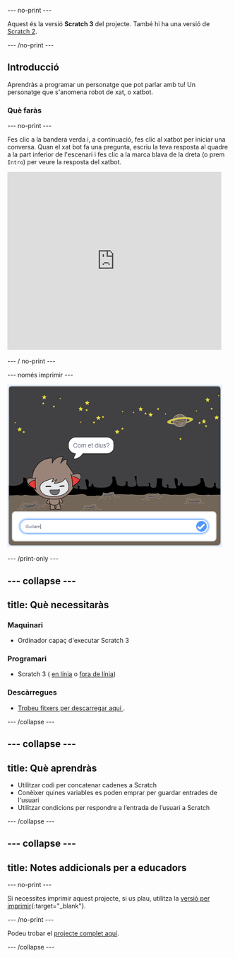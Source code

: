 --- no-print ---

Aquest és la versió **Scratch 3** del projecte. També hi ha una versió de [Scratch 2](https://projects.raspberrypi.org/en/projects/chatbot-scratch2).

--- /no-print ---

## Introducció

Aprendràs a programar un personatge que pot parlar amb tu! Un personatge que s'anomena robot de xat, o xatbot.

### Què faràs

--- no-print ---

Fes clic a la bandera verda i, a continuació, fes clic al xatbot per iniciar una conversa. Quan el xat bot fa una pregunta, escriu la teva resposta al quadre a la part inferior de l'escenari i fes clic a la marca blava de la dreta (o prem `Intro`) per veure la resposta del xatbot.

<div class="scratch-preview">
  <iframe allowtransparency="true" width="485" height="402" src="https://scratch.mit.edu/projects/embed/388541211/?autostart=false" 
  frameborder="0" scrolling="no"></iframe>
</div>

--- / no-print ---

--- només imprimir ---

![projecte acabat](images/chatbot-preview.png)

--- /print-only ---

--- collapse ---
---
title: Què necessitaràs
---
### Maquinari

- Ordinador capaç d'executar Scratch 3

### Programari

- Scratch 3 ( [en línia](https://rpf.io/scratchon) o [fora de línia](https://rpf.io/scratchoff))

### Descàrregues

- [ Trobeu fitxers per descarregar aquí ](http://rpf.io/p/en/chatbot-go).

--- /collapse ---

--- collapse ---
---
title: Què aprendràs
---
- Utilitzar codi per concatenar cadenes a Scratch
- Conèixer quines variables es poden emprar per guardar entrades de l'usuari
- Utilitzar condicions per respondre a l’entrada de l’usuari a Scratch

--- /collapse ---

--- collapse ---
---
title: Notes addicionals per a educadors
---
--- no-print ---

Si necessites imprimir aquest projecte, si us plau, utilitza la [versió per imprimir](https://projects.raspberrypi.org/ca-ES/projects/chatbot/print){:target="_blank"}.

--- /no-print ---

Podeu trobar el [projecte complet aquí](http://rpf.io/p/ca-ES/chatbot-get).

--- /collapse ---